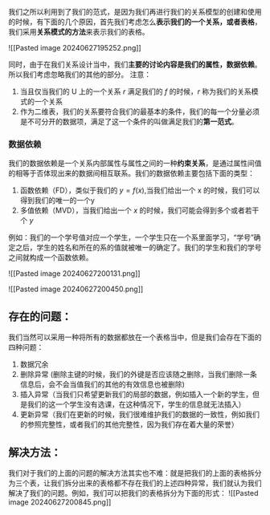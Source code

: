 我们之所以利用到了我们的范式，是因为我们再进行我们的关系模型的创建和使用的时候，有下面的几个原因，首先我们考虑怎么**表示我们的一个关系，或者表格**，我们采用**关系模式的方法**来表示我们的表格。

![[Pasted image 20240627195252.png]]

同时，由于在我们关系设计当中，我们**主要的讨论内容是我们的属性，数据依赖**。所以我们考虑忽略我们的其他的部分。
注意：
1. 当且仅当我们的 U 上的一个关系 $r$ 满足我们的 $f$ 的时候，$r$ 称为我们的关系模式的一个关系
2. 作为二维表，我们的关系要符合我们的最基本的条件，我们的每一个分量必须是不可分开的数据项，满足了这一个条件的叫做满足我们的**第一范式**。

### 数据依赖
我们的数据依赖是一个关系内部属性与属性之间的一种**约束关系**，是通过属性间值的相等于否体现出来的数据间相互联系。我们的数据依赖主要包括下面的类型：
1. 函数依赖（FD），类似于我们的 $y=f(x)$,当我们给出一个 x 的时候，我们可以得到我们的唯一的一个y
2. 多值依赖（MVD），当我们给出一个 $x$ 的时候，我们可能会得到多个或者若干个 $y$

例如：我们的一个学号值对应一个学生，一个学生只在一个系里面学习，“学号”确定之后，学生的姓名和所在的系的值就被唯一的确定了。我们的学生和我们的学号之间就构成一个函数依赖。

![[Pasted image 20240627200131.png]]

![[Pasted image 20240627200450.png]]

## 存在的问题：
我们当然可以采用一种将所有的数据都放在一个表格当中，但是我们会存在下面的四种问题：
1. 数据冗余
2. 删除异常 (删除主键的时候，我们的外键是否应该随之删除，当我们删除一条信息后，会不会当值我们的其他的有效信息也被删除)
3. 插入异常（当我们只希望更新我们的局部的数据，例如插入一个新的学生，但是我们的这一个学生没有选课，在这种情况下，学生的信息就无法插入）
4. 更新异常（我们在更新的时候，我们很难维护我们的数据的一致性，例如我们的参照完整性，或者我们的其他完整性，因为我们存在着大量的荣誉）

## 解决方法：
我们对于我们的上面的问题的解决方法其实也不难：就是把我们的上面的表格拆分为三个表，让我们拆分出来的表格都不存在我们的上述四种异常，我们就认为我们解决了我们的问题。例如，我们可以把我们的表格拆分为下面的形式：
![[Pasted image 20240627200845.png]]
